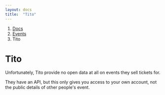 ```yaml
---
layout: docs
title:  "Tito"
---
```



<nav aria-label="breadcrumb">
  <ol class="breadcrumb">
    <li class="breadcrumb-item"><a href="{{ site.baseurl }}/docs">Docs</a></li>
    <li class="breadcrumb-item"><a href="{{ site.baseurl }}/docs/events">Events</a></li>
    <li class="breadcrumb-item active" aria-current="page">Tito</li>
  </ol>
</nav>

# Tito

Unfortunately, Tito provide no open data at all on events they sell tickets for.

They have an API, but this only gives you access to your own account, not the public details of other people's event.
